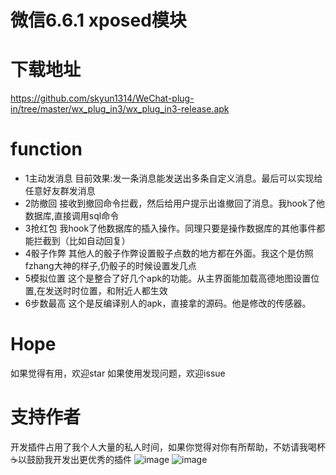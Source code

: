 微信6.6.1 xposed模块
====

下载地址
====
https://github.com/skyun1314/WeChat-plug-in/tree/master/wx_plug_in3/wx_plug_in3-release.apk


function
==== 

 * 1主动发消息  目前效果:发一条消息能发送出多条自定义消息。最后可以实现给任意好友群发消息
 * 2防撤回  接收到撤回命令拦截，然后给用户提示出谁撤回了消息。我hook了他数据库,直接调用sql命令
 * 3抢红包   我hook了他数据库的插入操作。同理只要是操作数据库的其他事件都能拦截到（比如自动回复）
 * 4骰子作弊 其他人的骰子作弊设置骰子点数的地方都在外面。我这个是仿照fzhang大神的样子,仍骰子的时候设置发几点
 * 5模拟位置  这个是整合了好几个apk的功能。从主界面能加载高德地图设置位置,在发送时时位置，和附近人都生效
 * 6步数最高   这个是反编译别人的apk，直接拿的源码。他是修改的传感器。


Hope
==== 
如果觉得有用，欢迎star
如果使用发现问题，欢迎issue

支持作者
==== 
开发插件占用了我个人大量的私人时间，如果你觉得对你有所帮助，不妨请我喝杯☕️以鼓励我开发出更优秀的插件
 ![image](https://github.com/skyun1314/AesTest/blob/master/screenshots/alipay.jpg)
![image](https://github.com/skyun1314/AesTest/blob/master/screenshots/mm_pay.png)
